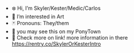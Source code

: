 - ❄️ Hi, I’m Skyler/Kester/Medic/Carlos
- 🎨 I’m interested in Art
- 🃏 Pronouns: They/them
- 🌌 you may see this on my PonyTown
- 🌹 Check more on link! more information in there
https://rentry.co/SkylerOrKesterIntro

